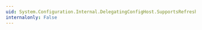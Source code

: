 ```yaml
---
uid: System.Configuration.Internal.DelegatingConfigHost.SupportsRefresh
internalonly: False
---
```

